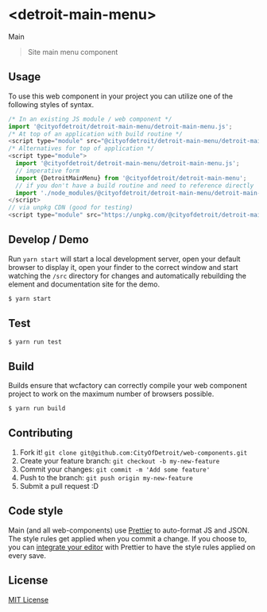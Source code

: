 # &lt;detroit-main-menu&gt;

Main
> Site main menu component

## Usage
To use this web component in your project you can utilize one of the following styles of syntax.

```js
/* In an existing JS module / web component */
import '@cityofdetroit/detroit-main-menu/detroit-main-menu.js';
/* At top of an application with build routine */
<script type="module" src="@cityofdetroit/detroit-main-menu/detroit-main-menu.js"></script>
/* Alternatives for top of application */
<script type="module">
  import '@cityofdetroit/detroit-main-menu/detroit-main-menu.js';
  // imperative form
  import {DetroitMainMenu} from '@cityofdetroit/detroit-main-menu';
  // if you don't have a build routine and need to reference directly
  import './node_modules/@cityofdetroit/detroit-main-menu/detroit-main-menu.js';
</script>
// via unpkg CDN (good for testing)
<script type="module" src="https://unpkg.com/@cityofdetroit/detroit-main-menu/detroit-main-menu.js"></script>
```

## Develop / Demo
Run `yarn start` will start a local development server, open your default browser to display it, open your finder to the correct window and start watching the `/src` directory for changes and automatically rebuilding the element and documentation site for the demo.
```bash
$ yarn start
```

## Test

```bash
$ yarn run test
```

## Build
Builds ensure that wcfactory can correctly compile your web component project to
work on the maximum number of browsers possible.
```bash
$ yarn run build
```

## Contributing

1. Fork it! `git clone git@github.com:CityOfDetroit/web-components.git`
2. Create your feature branch: `git checkout -b my-new-feature`
3. Commit your changes: `git commit -m 'Add some feature'`
4. Push to the branch: `git push origin my-new-feature`
5. Submit a pull request :D

## Code style

Main (and all web-components) use [Prettier][prettier] to auto-format JS and JSON.  The style rules get applied when you commit a change.  If you choose to, you can [integrate your editor][prettier-ed] with Prettier to have the style rules applied on every save.

[prettier]: https://github.com/prettier/prettier/
[prettier-ed]: https://github.com/prettier/prettier/#editor-integration
[polyserve]: https://github.com/Polymer/polyserve
[web-component-tester]: https://github.com/Polymer/web-component-tester

## License
[MIT License](http://opensource.org/licenses/MIT)